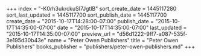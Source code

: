 +++
index = "-K0rh3ukrckuSI7JgtlB"
sort_create_date = 1445117280
sort_last_updated = 1445117700
sort_publish_date = 1445117700
create_date = "2015-10-17T14:28:00-07:00"
publish_date = "2015-10-17T14:35:00-07:00"
date = "2015-10-17T14:35:00-07:00"
last_updated = "2015-10-17T14:35:00-07:00"
preview_url = "d56d1222-9ff7-a087-535f-3e195d30b43e"
name = "Peter Owen Publishers"
title = "Peter Owen Publishers"
books_publisher = "publishers/peter-owen-publishers.md"
+++
